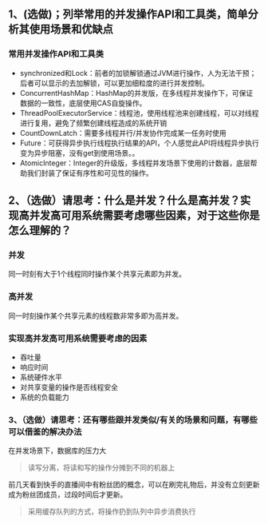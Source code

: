 ## 1、(选做)；列举常用的并发操作API和工具类，简单分析其使用场景和优缺点
### 常用并发操作API和工具类
* synchronized和Lock：前者的加锁解锁通过JVM进行操作，人为无法干预；后者可以显示的去加解锁，可以更加细粒度的进行并发控制。
* ConcurrentHashMap：HashMap的并发版，在多线程并发操作下，可保证数据的一致性，底层使用CAS自旋操作。
* ThreadPoolExecutorService：线程池，使用线程池来创建线程，可以对线程进行复用，避免了频繁创建线程造成的系统开销
* CountDownLatch：需要多线程并行/并发协作完成某一任务时使用
* Future：可获得异步执行线程执行结果的API，个人感觉此API将线程异步执行变为异步阻塞，没有get到使用场景。。
* AtomicInteger：Integer的升级版，多线程并发场景下使用的计数器，底层帮助我们封装了保证有序性和可见性的操作。
## 2、（选做）请思考：什么是并发？什么是高并发？实现高并发高可用系统需要考虑哪些因素，对于这些你是怎么理解的？
### 并发
同一时刻有大于1个线程同时操作某个共享元素即为并发。
### 高并发
同一时刻操作某个共享元素的线程数非常多即为高并发。
### 实现高并发高可用系统需要考虑的因素
* 吞吐量
* 响应时间  
* 系统硬件水平
* 对共享变量的操作是否线程安全
* 系统的负载能力
### 3、（选做）请思考：还有哪些跟并发类似/有关的场景和问题，有哪些可以借鉴的解决办法
在并发场景下，数据库的压力大
> 读写分离，将读和写的操作分摊到不同的机器上

前几天看到快手的直播间中有粉丝团的概念，可以在刷完礼物后，并没有立刻更新成为粉丝团成员，过段时间后才更新。
> 采用缓存队列的方式，将操作扔到队列中异步消费执行

